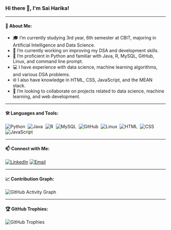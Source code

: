 ### Hi there 👋, I'm Sai Harika!

---

#### 🌟 About Me:
- 🎓 I’m currently studying 3rd year, 6th semester at CBIT, majoring in Artificial Intelligence and Data Science.
- 🔭 I’m currently working on improving my DSA and development skills.
- 🌱 I’m proficient in Python and familiar with Java, R, MySQL, GitHub, Linux, and command line prompt.
- 💻 I have experience with data science, machine learning algorithms, and various DSA problems.
- 🌐 I also have knowledge in HTML, CSS, JavaScript, and the MEAN stack.
- 👯 I’m looking to collaborate on projects related to data science, machine learning, and web development.

---

#### 🛠️ Languages and Tools:
![Python](https://img.shields.io/badge/-Python-05122A?style=flat&logo=python)&nbsp;
![Java](https://img.shields.io/badge/-Java-05122A?style=flat&logo=java)&nbsp;
![R](https://img.shields.io/badge/-R-05122A?style=flat&logo=r)&nbsp;
![MySQL](https://img.shields.io/badge/-MySQL-05122A?style=flat&logo=mysql)&nbsp;
![GitHub](https://img.shields.io/badge/-GitHub-05122A?style=flat&logo=github)&nbsp;
![Linux](https://img.shields.io/badge/-Linux-05122A?style=flat&logo=linux)&nbsp;
![HTML](https://img.shields.io/badge/-HTML-05122A?style=flat&logo=html5)&nbsp;
![CSS](https://img.shields.io/badge/-CSS-05122A?style=flat&logo=css3&logoColor=1572B6)&nbsp;
![JavaScript](https://img.shields.io/badge/-JavaScript-05122A?style=flat&logo=javascript)&nbsp;

---

#### 📫 Connect with Me:
[![LinkedIn](https://img.shields.io/badge/-LinkedIn-0077B5?style=flat&logo=linkedin&logoColor=white)](https://www.linkedin.com/in/yourprofile)
[![Email](https://img.shields.io/badge/-Email-D14836?style=flat&logo=gmail&logoColor=white)](mailto:youremail@example.com)

---

#### 📈 Contribution Graph:
![GitHub Activity Graph](https://activity-graph.herokuapp.com/graph?username=SaiHarika16&theme=react-dark)

---

#### 🏆 GitHub Trophies:
![GitHub Trophies](https://github-profile-trophy.vercel.app/?username=SaiHarika16&theme=radical)
